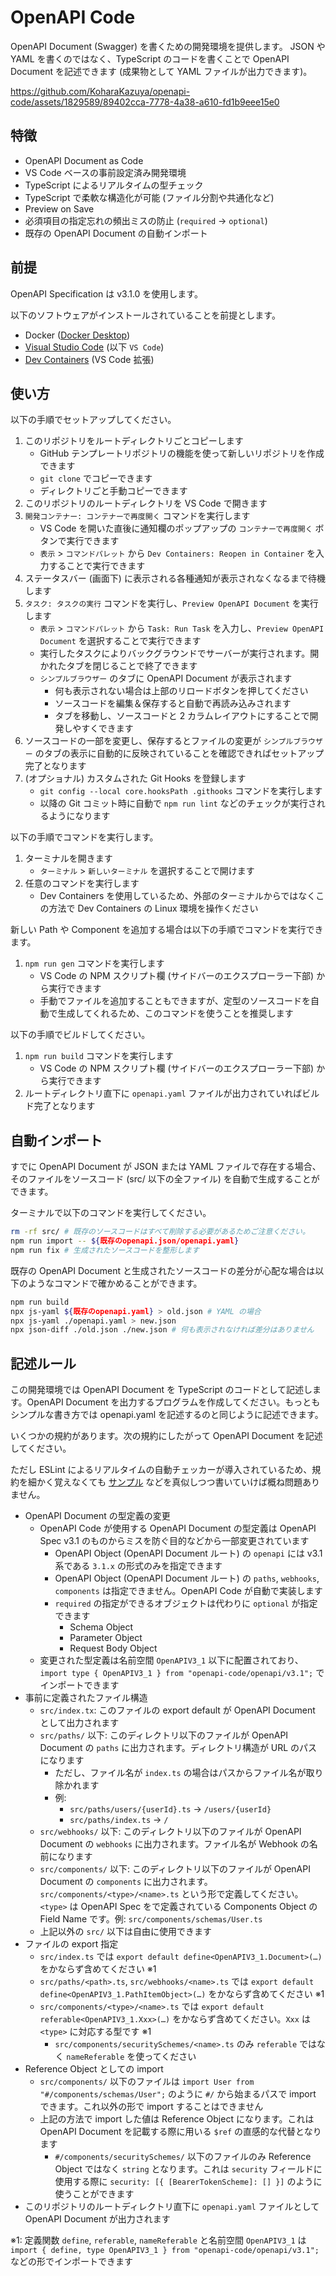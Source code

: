 # OpenAPI Code

OpenAPI Document (Swagger) を書くための開発環境を提供します。
JSON や YAML を書くのではなく、TypeScript のコードを書くことで OpenAPI Document を記述できます (成果物として YAML ファイルが出力できます)。

https://github.com/KoharaKazuya/openapi-code/assets/1829589/89402cca-7778-4a38-a610-fd1b9eee15e0

## 特徴

- OpenAPI Document as Code
- VS Code ベースの事前設定済み開発環境
- TypeScript によるリアルタイムの型チェック
- TypeScript で柔軟な構造化が可能 (ファイル分割や共通化など)
- Preview on Save
- 必須項目の指定忘れの頻出ミスの防止 (`required` → `optional`)
- 既存の OpenAPI Document の自動インポート

## 前提

OpenAPI Specification は v3.1.0 を使用します。

以下のソフトウェアがインストールされていることを前提とします。

- Docker ([Docker Desktop](https://www.docker.com/products/docker-desktop/))
- [Visual Studio Code](https://code.visualstudio.com/) (以下 `VS Code`)
- [Dev Containers](https://marketplace.visualstudio.com/items?itemName=ms-vscode-remote.remote-containers) (VS Code 拡張)

## 使い方

以下の手順でセットアップしてください。

1. このリポジトリをルートディレクトリごとコピーします
   - GitHub テンプレートリポジトリの機能を使って新しいリポジトリを作成できます
   - `git clone` でコピーできます
   - ディレクトリごと手動コピーできます
1. このリポジトリのルートディレクトリを VS Code で開きます
1. `開発コンテナー: コンテナーで再度開く` コマンドを実行します
   - VS Code を開いた直後に通知欄のポップアップの `コンテナーで再度開く` ボタンで実行できます
   - `表示` > `コマンドパレット` から `Dev Containers: Reopen in Container` を入力することで実行できます
1. ステータスバー (画面下) に表示される各種通知が表示されなくなるまで待機します
1. `タスク: タスクの実行` コマンドを実行し、`Preview OpenAPI Document` を実行します
   - `表示` > `コマンドパレット` から `Task: Run Task` を入力し、`Preview OpenAPI Document` を選択することで実行できます
   - 実行したタスクによりバックグラウンドでサーバーが実行されます。開かれたタブを閉じることで終了できます
   - `シンプルブラウザー` のタブに OpenAPI Document が表示されます
     - 何も表示されない場合は上部のリロードボタンを押してください
     - ソースコードを編集＆保存すると自動で再読み込みされます
     - タブを移動し、ソースコードと 2 カラムレイアウトにすることで開発しやすくできます
1. ソースコードの一部を変更し、保存するとファイルの変更が `シンプルブラウザー` のタブの表示に自動的に反映されていることを確認できればセットアップ完了となります
1. (オプショナル) カスタムされた Git Hooks を登録します
   - `git config --local core.hooksPath .githooks` コマンドを実行します
   - 以降の Git コミット時に自動で `npm run lint` などのチェックが実行されるようになります

以下の手順でコマンドを実行します。

1. ターミナルを開きます
   - `ターミナル` > `新しいターミナル` を選択することで開けます
1. 任意のコマンドを実行します
   - Dev Containers を使用しているため、外部のターミナルからではなくこの方法で Dev Containers の Linux 環境を操作ください

新しい Path や Component を追加する場合は以下の手順でコマンドを実行できます。

1. `npm run gen` コマンドを実行します
   - VS Code の NPM スクリプト欄 (サイドバーのエクスプローラー下部) から実行できます
   - 手動でファイルを追加することもできますが、定型のソースコードを自動で生成してくれるため、このコマンドを使うことを推奨します

以下の手順でビルドしてください。

1. `npm run build` コマンドを実行します
   - VS Code の NPM スクリプト欄 (サイドバーのエクスプローラー下部) から実行できます
1. ルートディレクトリ直下に `openapi.yaml` ファイルが出力されていればビルド完了となります

## 自動インポート

すでに OpenAPI Document が JSON または YAML ファイルで存在する場合、そのファイルをソースコード (src/ 以下の全ファイル) を自動で生成することができます。

ターミナルで以下のコマンドを実行してください。

```sh
rm -rf src/ # 既存のソースコードはすべて削除する必要があるためご注意ください。
npm run import -- ${既存のopenapi.json/openapi.yaml}
npm run fix # 生成されたソースコードを整形します
```

既存の OpenAPI Document と生成されたソースコードの差分が心配な場合は以下のようなコマンドで確かめることができます。

```sh
npm run build
npx js-yaml ${既存のopenapi.yaml} > old.json # YAML の場合
npx js-yaml ./openapi.yaml > new.json
npx json-diff ./old.json ./new.json # 何も表示されなければ差分はありません
```

## 記述ルール

この開発環境では OpenAPI Document を TypeScript のコードとして記述します。OpenAPI Document を出力するプログラムを作成してください。もっともシンプルな書き方では openapi.yaml を記述するのと同じように記述できます。

いくつかの規約があります。次の規約にしたがって OpenAPI Document を記述してください。

ただし ESLint によるリアルタイムの自動チェッカーが導入されているため、規約を細かく覚えなくても [サンプル](https://github.com/KoharaKazuya/openapi-code-toolchain/tree/main/examples/) などを真似しつつ書いていけば概ね問題ありません。

- OpenAPI Document の型定義の変更
  - OpenAPI Code が使用する OpenAPI Document の型定義は OpenAPI Spec v3.1 のものからミスを防ぐ目的などから一部変更されています
    - OpenAPI Object (OpenAPI Document ルート) の `openapi` には v3.1 系である `3.1.x` の形式のみを指定できます
    - OpenAPI Object (OpenAPI Document ルート) の `paths`, `webhooks`, `components` は指定できません。OpenAPI Code が自動で実装します
    - `required` の指定ができるオブジェクトは代わりに `optional` が指定できます
      - Schema Object
      - Parameter Object
      - Request Body Object
  - 変更された型定義は名前空間 `OpenAPIV3_1` 以下に配置されており、`import type { OpenAPIV3_1 } from "openapi-code/openapi/v3.1";` でインポートできます
- 事前に定義されたファイル構造
  - `src/index.tx`: このファイルの export default が OpenAPI Document として出力されます
  - `src/paths/` 以下: このディレクトリ以下のファイルが OpenAPI Document の `paths` に出力されます。ディレクトリ構造が URL のパスになります
    - ただし、ファイル名が `index.ts` の場合はパスからファイル名が取り除かれます
    - 例:
      - `src/paths/users/{userId}.ts` → `/users/{userId}`
      - `src/paths/index.ts` → `/`
  - `src/webhooks/` 以下: このディレクトリ以下のファイルが OpenAPI Document の `webhooks` に出力されます。ファイル名が Webhook の名前になります
  - `src/components/` 以下: このディレクトリ以下のファイルが OpenAPI Document の `components` に出力されます。`src/components/<type>/<name>.ts` という形で定義してください。`<type>` は OpenAPI Spec をで定義されている Components Object の Field Name です。例: `src/components/schemas/User.ts`
  - 上記以外の `src/` 以下は自由に使用できます
- ファイルの export 指定
  - `src/index.ts` では `export default define<OpenAPIV3_1.Document>(…)` をかならず含めてください ※1
  - `src/paths/<path>.ts`, `src/webhooks/<name>.ts` では `export default define<OpenAPIV3_1.PathItemObject>(…)` をかならず含めてください ※1
  - `src/components/<type>/<name>.ts` では `export default referable<OpenAPIV3_1.Xxx>(…)` をかならず含めてください。`Xxx` は `<type>` に対応する型です ※1
    - `src/components/securitySchemes/<name>.ts` のみ `referable` ではなく `nameReferable` を使ってください
- Reference Object としての import
  - `src/components/` 以下のファイルは `import User from "#/components/schemas/User";` のように `#/` から始まるパスで import できます。これ以外の形で import することはできません
  - 上記の方法で import した値は Reference Object になります。これは OpenAPI Document を記載する際に用いる `$ref` の直感的な代替となります
    - `#/components/securitySchemes/` 以下のファイルのみ Reference Object ではなく `string` となります。これは `security` フィールドに使用する際に `security: [{ [BearerTokenScheme]: [] }]` のように使うことができます
- このリポジトリのルートディレクトリ直下に `openapi.yaml` ファイルとして OpenAPI Document が出力されます

※1: 定義関数 `define`, `referable`, `nameReferable` と名前空間 `OpenAPIV3_1` は `import { define, type OpenAPIV3_1 } from "openapi-code/openapi/v3.1";` などの形でインポートできます
